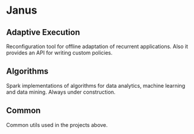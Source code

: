 # Janus

## Adaptive Execution
Reconfiguration tool for offline adaptation of recurrent applications. Also it provides an API for writing custom policies.

## Algorithms
Spark implementations of algorithms for data analytics, machine learning and data mining.
Always under construction.

## Common
Common utils used in the projects above.
